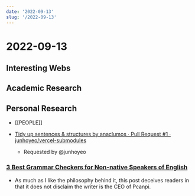 ```yaml
---
date: '2022-09-13'
slug: '/2022-09-13'
---
```


# 2022-09-13

## Interesting Webs

## Academic Research

## Personal Research

- [[PEOPLE]]

- [Tidy up sentences & structures by anaclumos · Pull Request #1 · junhoyeo/vercel-submodules](https://github.com/junhoyeo/vercel-submodules/pull/1)
  - Requested by @junhoyeo

### [3 Best Grammar Checkers for Non-native Speakers of English](https://blog.pcanpi.com/best-3-grammar-checkers-for-non-native-speakers-of-english/)

- As much as I like the philosophy behind it, this post deceives readers in that it does not disclaim the writer is the CEO of Pcanpi.
